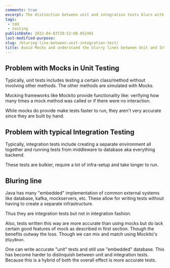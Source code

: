 ```yaml
---
comments: true
excerpt: The distinction between unit and integration tests blurs with embedded implementations, combining accuracy from both while overcoming limitations of traditional mocks and infra-heavy integration tests.
tags:
 - tdd
 - testing
publishDate: 2022-04-03T20:52:08.052481
last-modified-purpose:
slug: /bluring-line-between-unit-integration-test/
title: Avoid Mocks and understand the blurry lines between Unit and Integration Tests
---
```


## Problem with Mocks in Unit Testing

Typically, unit tests includes testing a certain class/method without involving other methods. The other methods are simulated with Mocks.

Mocking frameworks like Mockito provide functionality like: verifying how many times a mock method was called or if there were no interaction.

While mocks do provide make tests faster to run, they aren't very accurate since they are built by hand.

## Problem with typical Integration Testing

Typically, integration tests include creating a separate environment all together and running tests from middleware to database aka everything backend.

These tests are bulkier, require a lot of infra-setup and take longer to run.

## Bluring line

Java has many "embedded" implementation of common external systems like database, kafka, mockservers, etc. These allow for writing tests without having to create a separate infrastructure.

Thus they are integration tests but not in integration fashion.

Also, tests written this way are more accurate than using mocks but do lack certain good features of mock as described in first section. Though the benefits outway the loss. Though we can mix and match using Mockito's `@SpyBean`.

One can write accurate "unit" tests and still use "embedded" database. This has become harder to distinquish between unit and integration tests. Because this is a hybrid of both the overall effect is more accurate tests.